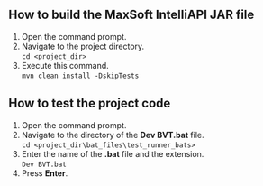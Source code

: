 ## How to build the MaxSoft IntelliAPI JAR file
1) Open the command prompt.
2) Navigate to the project directory. \
`cd <project_dir>`
3) Execute this command. \
`mvn clean install -DskipTests`

## How to test the project code
1) Open the command prompt.
2) Navigate to the directory of the **Dev BVT.bat** file. \
`cd <project_dir\bat_files\test_runner_bats>`
3) Enter the name of the **.bat** file and the extension. \
`Dev BVT.bat`
4) Press **Enter**.
